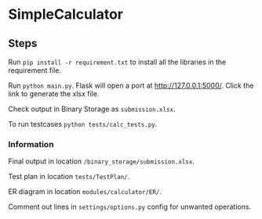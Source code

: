# SimpleCalculator

## Steps

Run `pip install -r requirement.txt` to install all the libraries in the requirement file.

Run `python main.py`. Flask will open a port at http://127.0.0.1:5000/. Click the link to
generate the xlsx file. 

Check output in Binary Storage as `submission.xlsx`.

To run testcases `python tests/calc_tests.py`.

### Information

Final output in location `/binary_storage/submission.xlsx`.

Test plan in location `tests/TestPlan/`.

ER diagram in location `modules/calculator/ER/`.

Comment out lines in `settings/options.py` config for unwanted operations.